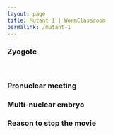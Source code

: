 ```yaml
---
layout: page
title: Mutant 1 | WormClassroom
permalink: /mutant-1
---
```

### Zyogote

<div data="/files/worm/nwt11A.mov" type="div/quicktime" height="200"
width="250">

 

</div>

### Pronuclear meeting

<div data="/files/worm/nwt1toProMeetA.mov" type="div/quicktime"
height="200" width="250">

</div>

### Multi-nuclear embryo

<div data="/files/worm/nwt1toMultiA.mov" type="div/quicktime"
height="200" width="250">

</div>

### Reason to stop the movie

<div data="/files/worm/nwt1Reason.mov" type="div/quicktime" height="200"
width="250">

</div>
